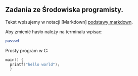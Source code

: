 ## Zadania ze Środowiska programisty.

Tekst wpisujemy w notacji [Markdown] [podstawy markdown]. 

Aby zmienić hasło należy na terminalu wpisac:

```sh
passwd
```


Prosty program w C:
```c
main() {
  printf("hello world");
  }
```

[podstawy markdown]: http://daringfireball.net/projects/markdown/basics
